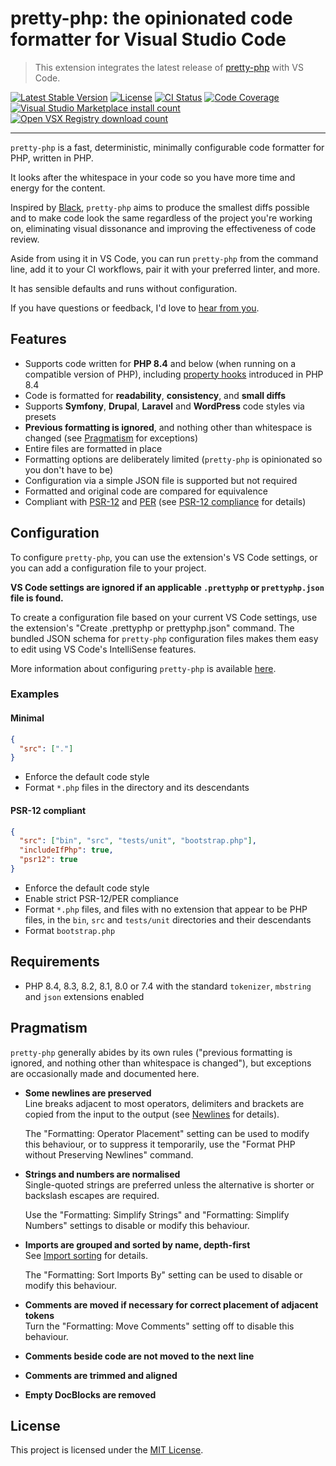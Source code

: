 # pretty-php: the opinionated code formatter for Visual Studio Code

> This extension integrates the latest release of [pretty-php][] with VS Code.

<p>
  <a href="https://packagist.org/packages/lkrms/pretty-php"><img src="https://poser.pugx.org/lkrms/pretty-php/v" alt="Latest Stable Version" /></a>
  <a href="https://packagist.org/packages/lkrms/pretty-php"><img src="https://poser.pugx.org/lkrms/pretty-php/license" alt="License" /></a>
  <a href="https://github.com/lkrms/pretty-php/actions"><img src="https://github.com/lkrms/pretty-php/actions/workflows/ci.yml/badge.svg" alt="CI Status" /></a>
  <a href="https://codecov.io/gh/lkrms/pretty-php"><img src="https://codecov.io/gh/lkrms/pretty-php/graph/badge.svg?token=W0KVZU718K" alt="Code Coverage" /></a>
  <a href="https://marketplace.visualstudio.com/items?itemName=lkrms.pretty-php"><img src="https://img.shields.io/visual-studio-marketplace/i/lkrms.pretty-php?label=Marketplace%20installs&color=%230066b8" alt="Visual Studio Marketplace install count" /></a>
  <a href="https://open-vsx.org/extension/lkrms/pretty-php"><img src="https://img.shields.io/open-vsx/dt/lkrms/pretty-php?label=Open%20VSX%20downloads&color=%23a60ee5" alt="Open VSX Registry download count" /></a>
</p>

---

`pretty-php` is a fast, deterministic, minimally configurable code formatter for
PHP, written in PHP.

It looks after the whitespace in your code so you have more time and energy for
the content.

Inspired by [Black][], `pretty-php` aims to produce the smallest diffs possible
and to make code look the same regardless of the project you're working on,
eliminating visual dissonance and improving the effectiveness of code review.

Aside from using it in VS Code, you can run `pretty-php` from the command line,
add it to your CI workflows, pair it with your preferred linter, and more.

It has sensible defaults and runs without configuration.

If you have questions or feedback, I'd love to [hear from you][discuss].

## Features

- Supports code written for **PHP 8.4** and below (when running on a compatible
  version of PHP), including [property hooks][] introduced in PHP 8.4
- Code is formatted for **readability**, **consistency**, and **small diffs**
- Supports **Symfony**, **Drupal**, **Laravel** and **WordPress** code styles
  via presets
- **Previous formatting is ignored**, and nothing other than whitespace is
  changed (see [Pragmatism](#pragmatism) for exceptions)
- Entire files are formatted in place
- Formatting options are deliberately limited (`pretty-php` is opinionated so
  you don't have to be)
- Configuration via a simple JSON file is supported but not required
- Formatted and original code are compared for equivalence
- Compliant with [PSR-12][] and [PER][] (see [PSR-12 compliance][] for details)

## Configuration

To configure `pretty-php`, you can use the extension's VS Code settings, or you
can add a configuration file to your project.

**VS Code settings are ignored if an applicable `.prettyphp` or `prettyphp.json`
file is found.**

To create a configuration file based on your current VS Code settings, use the
extension's "Create .prettyphp or prettyphp.json" command. The bundled JSON
schema for `pretty-php` configuration files makes them easy to edit using VS
Code's IntelliSense features.

More information about configuring `pretty-php` is available
[here][configuration].

### Examples

#### Minimal

```json
{
  "src": ["."]
}
```

- Enforce the default code style
- Format `*.php` files in the directory and its descendants

#### PSR-12 compliant

```json
{
  "src": ["bin", "src", "tests/unit", "bootstrap.php"],
  "includeIfPhp": true,
  "psr12": true
}
```

- Enforce the default code style
- Enable strict PSR-12/PER compliance
- Format `*.php` files, and files with no extension that appear to be PHP files,
  in the `bin`, `src` and `tests/unit` directories and their descendants
- Format `bootstrap.php`

## Requirements

- PHP 8.4, 8.3, 8.2, 8.1, 8.0 or 7.4 with the standard `tokenizer`, `mbstring`
  and `json` extensions enabled

## Pragmatism

`pretty-php` generally abides by its own rules ("previous formatting is ignored,
and nothing other than whitespace is changed"), but exceptions are occasionally
made and documented here.

- **Some newlines are preserved** \
  Line breaks adjacent to most operators, delimiters and brackets are copied from
  the input to the output (see [Newlines][] for details).

  The "Formatting: Operator Placement" setting can be used to modify this
  behaviour, or to suppress it temporarily, use the "Format PHP without
  Preserving Newlines" command.

- **Strings and numbers are normalised** \
  Single-quoted strings are preferred unless the alternative is shorter or backslash
  escapes are required.

  Use the "Formatting: Simplify Strings" and "Formatting: Simplify Numbers"
  settings to disable or modify this behaviour.

- **Imports are grouped and sorted by name, depth-first** \
  See [Import sorting][] for details.

  The "Formatting: Sort Imports By" setting can be used to disable or modify
  this behaviour.

- **Comments are moved if necessary for correct placement of adjacent tokens** \
  Turn the "Formatting: Move Comments" setting off to disable this behaviour.

- **Comments beside code are not moved to the next line**

- **Comments are trimmed and aligned**

- **Empty DocBlocks are removed**

## License

This project is licensed under the [MIT License][].

[Black]: https://github.com/psf/black
[configuration]:
  https://github.com/lkrms/pretty-php/blob/main/docs/Usage.md#configuration
[discuss]: https://github.com/lkrms/pretty-php/discussions
[Import sorting]: https://github.com/lkrms/pretty-php/blob/main/docs/Imports.md
[MIT License]: LICENSE
[Newlines]: https://github.com/lkrms/pretty-php/blob/main/docs/Newlines.md
[PER]: https://www.php-fig.org/per/coding-style/
[pretty-php]: https://github.com/lkrms/pretty-php
[property hooks]: https://wiki.php.net/rfc/property-hooks
[PSR-12 compliance]:
  https://github.com/lkrms/pretty-php/blob/main/docs/PSR-12.md
[PSR-12]: https://www.php-fig.org/psr/psr-12/
